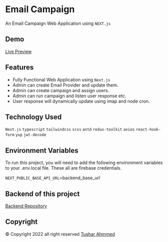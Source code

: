 # Email Campaign

An Email Campaign Web Application using `NEXT.js`

## Demo

[Live Preview](https://email-cron.vercel.app/)

## Features

- Fully Functional Web Application using `Next.js`
- Admin can create Email Provider and update them.
- Admin can create campaign and assign users.
- Admin can run campaign and listen user response etc.
- User response will dynamically update using imap and node cron.

## Technology Used

`Next.js` `typescript` `tailwindcss` `scss` `antd` `redux-toolkit` `axios` `react-hook-form` `yup` `jwt-decode`

## Environment Variables

To run this project, you will need to add the following environment variables to your .env.local file.
These all are firebase credentials.

`NEXT_PUBLIC_BASE_API_URL`=backend_base_url

## Backend of this project

[Backend Repository](https://github.com/tusharahmmed/email-cron-backend)

## Copyright

© Copyright 2022 all right reserved [Tushar Ahmmed](https://github.com/tusharahmmed)
